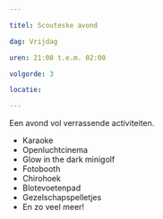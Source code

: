 ```yaml
---

titel: Scouteske avond

dag: Vrijdag

uren: 21:00 t.e.m. 02:00

volgorde: 3

locatie: 

---
```


Een avond vol verrassende activiteiten. 
- Karaoke
- Openluchtcinema
- Glow in the dark minigolf
- Fotobooth
- Chirohoek
- Blotevoetenpad
- Gezelschapspelletjes
- En zo veel meer!